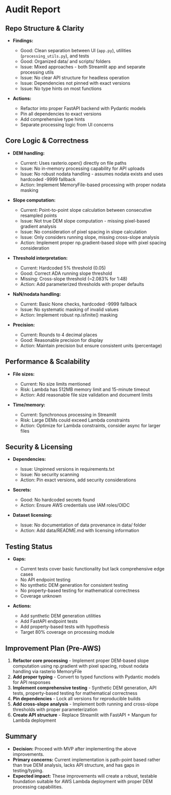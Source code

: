 # Audit Report

## Repo Structure & Clarity
- **Findings:** 
  - Good: Clean separation between UI (`app.py`), utilities (`processing_utils.py`), and tests
  - Good: Organized data/ and scripts/ folders
  - Issue: Mixed approaches - both Streamlit app and separate processing utils
  - Issue: No clear API structure for headless operation
  - Issue: Dependencies not pinned with exact versions
  - Issue: No type hints on most functions

- **Actions:** 
  - Refactor into proper FastAPI backend with Pydantic models
  - Pin all dependencies to exact versions
  - Add comprehensive type hints
  - Separate processing logic from UI concerns

## Core Logic & Correctness
- **DEM handling:**
  - Current: Uses rasterio.open() directly on file paths
  - Issue: No in-memory processing capability for API uploads
  - Issue: No robust nodata handling - assumes nodata exists and uses hardcoded -9999 fallback
  - Action: Implement MemoryFile-based processing with proper nodata masking

- **Slope computation:**
  - Current: Point-to-point slope calculation between consecutive resampled points
  - Issue: Not true DEM slope computation - missing pixel-based gradient analysis
  - Issue: No consideration of pixel spacing in slope calculation
  - Issue: Only considers running slope, missing cross-slope analysis
  - Action: Implement proper np.gradient-based slope with pixel spacing consideration

- **Threshold interpretation:**
  - Current: Hardcoded 5% threshold (0.05)
  - Good: Correct ADA running slope threshold
  - Missing: Cross-slope threshold (~2.083% for 1:48)
  - Action: Add parameterized thresholds with proper defaults

- **NaN/nodata handling:**
  - Current: Basic None checks, hardcoded -9999 fallback
  - Issue: No systematic masking of invalid values
  - Action: Implement robust np.isfinite() masking

- **Precision:**
  - Current: Rounds to 4 decimal places
  - Good: Reasonable precision for display
  - Action: Maintain precision but ensure consistent units (percentage)

## Performance & Scalability
- **File sizes:**
  - Current: No size limits mentioned
  - Risk: Lambda has 512MB memory limit and 15-minute timeout
  - Action: Add reasonable file size validation and document limits

- **Time/memory:**
  - Current: Synchronous processing in Streamlit
  - Risk: Large DEMs could exceed Lambda constraints
  - Action: Optimize for Lambda constraints, consider async for larger files

## Security & Licensing
- **Dependencies:**
  - Issue: Unpinned versions in requirements.txt
  - Issue: No security scanning
  - Action: Pin exact versions, add security considerations

- **Secrets:**
  - Good: No hardcoded secrets found
  - Action: Ensure AWS credentials use IAM roles/OIDC

- **Dataset licensing:**
  - Issue: No documentation of data provenance in data/ folder
  - Action: Add data/README.md with licensing information

## Testing Status
- **Gaps:**
  - Current tests cover basic functionality but lack comprehensive edge cases
  - No API endpoint testing
  - No synthetic DEM generation for consistent testing
  - No property-based testing for mathematical correctness
  - Coverage unknown

- **Actions:**
  - Add synthetic DEM generation utilities
  - Add FastAPI endpoint tests
  - Add property-based tests with hypothesis
  - Target 80% coverage on processing module

## Improvement Plan (Pre-AWS)
1. **Refactor core processing** - Implement proper DEM-based slope computation using np.gradient with pixel spacing, robust nodata handling via rasterio MemoryFile
2. **Add proper typing** - Convert to typed functions with Pydantic models for API responses  
3. **Implement comprehensive testing** - Synthetic DEM generation, API tests, property-based testing for mathematical correctness
4. **Pin dependencies** - Lock all versions for reproducible builds
5. **Add cross-slope analysis** - Implement both running and cross-slope thresholds with proper parameterization
6. **Create API structure** - Replace Streamlit with FastAPI + Mangum for Lambda deployment

## Summary
- **Decision:** Proceed with MVP after implementing the above improvements.
- **Primary concerns:** Current implementation is path-point based rather than true DEM analysis, lacks API structure, and has gaps in testing/typing.
- **Expected impact:** These improvements will create a robust, testable foundation suitable for AWS Lambda deployment with proper DEM processing capabilities.
